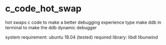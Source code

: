 # c_code_hot_swap
hot swaps c code to make a better debugging experience
type make ddb in terminal to make the ddb dynamic debugger

system requirement: ubuntu 18.04 (tested)
required library: libdl libunwind